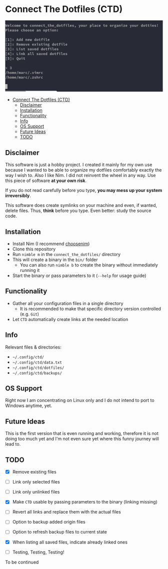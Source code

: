 # Connect The Dotfiles (CTD)

<div align="center">
<img src="https://github.com/Smarcy/connect_the_dotfiles/blob/master/assets/introMenu.png">
</div>

- [Connect The Dotfiles (CTD)](#connect-the-dotfiles--ctd-)
  * [Disclaimer](#disclaimer)
  * [Installation](#installation)
  * [Functionality](#functionality)
  * [Info](#info)
  * [OS Support](#os-support)
  * [Future Ideas](#future-ideas)
  * [TODO](#todo)

## Disclaimer

This software is just a hobby project. I created it mainly for my own use because
I wanted to be able to organize my dotfiles comfortably exactly the way I wish to. Also I like Nim.
I did not reinvent the wheel in any way.
Use this piece of software **at your own risk**.

If you do not read carefully before you type, **you may mess up your system irreversibly**.

This software does create symlinks on your machine and even, if wanted, delete files.
Thus, **think** before you type. Even better: study the source code.

## Installation

* Install Nim (I recommend [choosenim](https://github.com/dom96/choosenim))
* Clone this repository
* Run `nimble m` in the `connect_the_dotfiles/` directory
* This will create a binary in the `bin/` folder
  * You can also run `nimble b` to create the binary without immediately running it
* Start the binary or pass parameters to it (`--help` for usage guide)

## Functionality

- Gather all your configuration files in a single directory
  - It is recommended to make that specific directory version controlled (e.g. `Git`)
- Let `CTD` automatically create links at the needed location

## Info

Relevant files & directories:

* `~/.config/ctd/`
* `~/.config/ctd/data.txt`
* `~/.config/ctd/dotfiles/`
* `~/.config/ctd/backups/`


## OS Support

Right now I am concentrating on Linux only and I do not intend to
port to Windows anytime, yet.

## Future Ideas

This is the first version that is even running and working,
therefore it is not doing too much yet and I'm not even sure yet where this
funny journey will lead to.

## TODO

* [X] Remove existing files
* [ ] Link only selected files
* [ ] Link only unlinked files
* [X] Make `CTD` usable by passing parameters to the binary (linking missing)
* [ ] Revert all links and replace them with the actual files
* [ ] Option to backup added origin files
* [ ] Option to refresh backup files to current state
* [X] When listing all saved files, indicate already linked ones
* [ ] Testing, Testing, Testing!


To be continued
